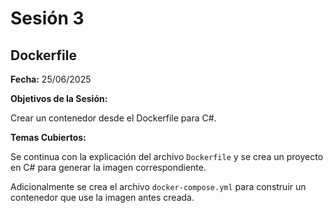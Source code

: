 # Sesión 3 #

## Dockerfile ##

**Fecha:** 25/06/2025

**Objetivos de la Sesión:**

Crear un contenedor desde el Dockerfile para C#.

**Temas Cubiertos:**

Se continua con la explicación del archivo <code>Dockerfile</code> y se crea un proyecto en C# para generar la imagen correspondiente.

Adicionalmente se crea el archivo <code>docker-compose.yml</code> para construir un contenedor que use la imagen antes creada.
